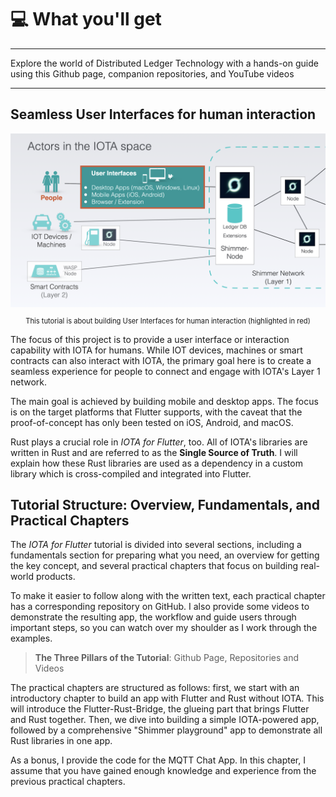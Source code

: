 # 💻 What you'll get

---

Explore the world of Distributed Ledger Technology with a hands-on guide using this Github page, companion repositories, and YouTube videos

---

## Seamless User Interfaces for human interaction

<figure style="margin:0;"><img src="../assets/actors.png" alt=""><figcaption style="font-size: 0.8em;text-align:center;"><p>This tutorial is about building User Interfaces for human interaction (highlighted in red)</p></figcaption></figure>

The focus of this project is to provide a user interface or interaction capability with IOTA for humans. While IOT devices, machines or smart contracts can also interact with IOTA, the primary goal here is to create a seamless experience for people to connect and engage with IOTA's Layer 1 network.

The main goal is achieved by building mobile and desktop apps. The focus is on the target platforms that Flutter supports, with the caveat that the proof-of-concept has only been tested on iOS, Android, and macOS.&#x20;

Rust plays a crucial role in _IOTA for Flutter_, too. All of IOTA's libraries are written in Rust and are referred to as the **Single Source of Truth**. I will explain how these Rust libraries are used as a dependency in a custom library which is cross-compiled and integrated into Flutter.

## Tutorial Structure: Overview, Fundamentals, and Practical Chapters

The _IOTA for Flutter_ tutorial is divided into several sections, including a fundamentals section for preparing what you need, an overview for getting the key concept, and several practical chapters that focus on building real-world products.&#x20;

To make it easier to follow along with the written text, each practical chapter has a corresponding repository on GitHub. I also provide some videos to demonstrate the resulting app, the workflow and guide users through important steps, so you can watch over my shoulder as I work through the examples.&#x20;

> **The Three Pillars of the Tutorial**: Github Page, Repositories and Videos

The practical chapters are structured as follows: first, we start with an introductory chapter to build an app with Flutter and Rust without IOTA. This will introduce the Flutter-Rust-Bridge, the glueing part that brings Flutter and Rust together. Then, we dive into building a simple IOTA-powered app, followed by a comprehensive "Shimmer playground" app to demonstrate all Rust libraries in one app.&#x20;

As a bonus, I provide the code for the MQTT Chat App. In this chapter, I assume that you have gained enough knowledge and experience from the previous practical chapters.
